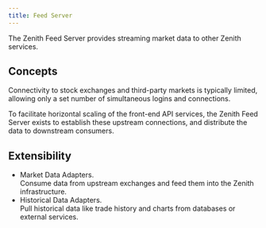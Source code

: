 ```yaml
---
title: Feed Server
---
```


The Zenith Feed Server provides streaming market data to other Zenith services.

## Concepts

Connectivity to stock exchanges and third-party markets is typically limited, allowing only a set number of simultaneous logins and connections.

To facilitate horizontal scaling of the front-end API services, the Zenith Feed Server exists to establish these upstream connections, and distribute the data to downstream consumers.

## Extensibility

* Market Data Adapters.\
  Consume data from upstream exchanges and feed them into the Zenith infrastructure.
* Historical Data Adapters.\
  Pull historical data like trade history and charts from databases or external services.
